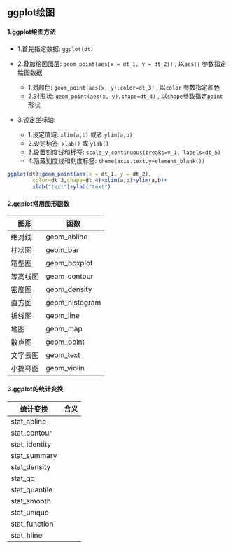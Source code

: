 ## ggplot绘图

#### 1.ggplot绘图方法

- 1.首先指定数据: ``ggplot(dt)``

- 2.叠加绘图图层: ``geom_point(aes(x = dt_1, y = dt_2))`` , 以``aes()`` 参数指定绘图数据
    - 1.对颜色: `geom_point(aes(x, y),color=dt_3)` , 以``color`` 参数指定颜色
    - 2.对形状: ``geom_point(aes(x, y),shape=dt_4)`` , 以`shape`参数指定``point`` 形状
- 3.设定坐标轴: 
    - 1.设定值域: ``xlim(a,b)`` 或者 `ylim(a,b)` 
    - 2.设定标签: ``xlab()`` 或 ``ylab()`` 
    - 3.设置刻度线和标签: ``scale_y_continuous(breaks=v_1, labels=dt_5)`` 
    - 4.隐藏刻度线和刻度标签: ``theme(axis.text.y=element_blank())`` 

```R
ggplot(dt)+geom_point(aes(x = dt_1, y = dt_2),
        color=dt_3,shape=dt_4)+xlim(a,b)+ylim(a,b)+
		xlab("text")+ylab("text")
```



#### 2.ggplot常用图形函数

| 图形     | 函数           |
| -------- | -------------- |
| 绝对线   | geom_abline    |
| 柱状图   | geom_bar       |
| 箱型图   | geom_boxplot   |
| 等高线图 | geom_contour   |
| 密度图   | geom_density   |
| 直方图   | geom_histogram |
| 折线图   | geom_line      |
| 地图     | geom_map       |
| 散点图   | geom_point     |
| 文字云图 | geom_text      |
| 小提琴图 | geom_violin    |

#### 3.ggplot的统计变换

| 统计变换      | 含义 |
| ------------- | ---- |
| stat_abline   |      |
| stat_contour  |      |
| stat_identity |      |
| stat_summary  |      |
| stat_density  |      |
| stat_qq       |      |
| stat_quantile |      |
| stat_smooth   |      |
| stat_unique   |      |
| stat_function |      |
| stat_hline    |      |

